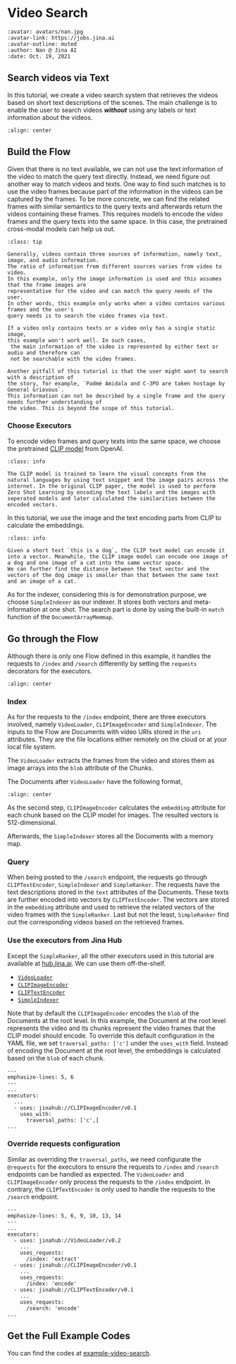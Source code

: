# Video Search 

```{article-info}
:avatar: avatars/nan.jpg
:avatar-link: https://jobs.jina.ai
:avatar-outline: muted
:author: Nan @ Jina AI
:date: Oct. 19, 2021
```

## Search videos via Text

In this tutorial, we create a video search system that retrieves the videos based on short text descriptions of the scenes. The main challenge is to enable the user to search videos _**without**_ using any labels or text information about the videos.

<!--demo.gif-->
```{figure} ../../.github/images/tutorial-video-search.gif
:align: center
```

## Build the Flow

Given that there is no text available, we can not use the text information of the video to match the query text directly. Instead, we need figure out another way to match videos and texts. 
One way to find such matches is to use the video frames because part of the information in the videos can be captured by the frames. To be more concrete, we can find the related frames with similar semantics to the query texts and afterwards return the videos containing these frames. This requires models to encode the video frames and the query texts into the same space. In this case, the pretrained cross-modal models can help us out.

```{admonition} Use the other information of videos
:class: tip

Generally, videos contain three sources of information, namely text, image, and audio information. 
The ratio of information from different sources varies from video to video. 
In this example, only the image information is used and this assumes that the frame images are 
representative for the video and can match the query needs of the user. 
In other words, this example only works when a video contains various frames and the user's 
query needs is to search the video frames via text. 

If a video only contains texts or a video only has a single static image, 
this example won't work well. In such cases,
 the main information of the video is represented by either text or audio and therefore can 
 not be searchable with the video frames. 

Another pitfall of this tutorial is that the user might want to search with a description of 
the story, for example, `Padmé Amidala and C-3PO are taken hostage by General Grievous`. 
This information can not be described by a single frame and the query needs further understanding of 
the video. This is beyond the scope of this tutorial.
```

### Choose Executors
To encode video frames and query texts into the same space, we choose the pretrained [CLIP model](https://github.com/openai/CLIP) from OpenAI. 

```{admonition} What is CLIP?
:class: info

The CLIP model is trained to learn the visual concepts from the natural languages by using text snippet and the image pairs across the internet. In the original CLIP paper, the model is used to perform Zero Shot Learning by encoding the text labels and the images with seperated models and later calculated the similarities between the encoded vectors. 
```

In this tutorial, we use the image and the text encoding parts from CLIP to calculate the embeddings. 

```{admonition} How CLIP helps?
:class: info

Given a short text `this is a dog`, the CLIP text model can encode it into a vector. Meanwhile, the CLIP image model can encode one image of a dog and one image of a cat into the same vector space.
We can further find the distance between the text vector and the vectors of the dog image is smaller than that between the same text and an image of a cat. 
```

As for the indexer, considering this is for demonstration purpose, we choose `SimpleIndexer` as our indexer. It stores both vectors and meta-information at one shot. The search part is done by using the built-in `match` function of the `DocumentArrayMemmap`.

## Go through the Flow
Although there is only one Flow defined in this example, it handles the requests to `/index` and `/search` differently by setting the `requests` decorators for the executors. 

```{figure} ../../.github/images/tutorial-video-search.png
:align: center
```

### Index
As for the requests to the `/index` endpoint, there are three executors involved, namely `VideoLoader`, `CLIPImageEncoder` and `SimpleIndexer`. The inputs to the Flow are Documents with video URIs stored in the `uri` attributes. They are the file locations either remotely on the cloud or at your local file system. 

The `VideoLoader` extracts the frames from the video and stores them as image arrays into the `blob` attribute of the Chunks. 

The Documents after `VideoLoader` have the following format,

```{figure} ../../.github/images/tutorial-video-search-doc.jpg
:align: center
```


As the second step, `CLIPImageEncoder` calculates the `embedding` attribute for each chunk based on the CLIP model for images. The resulted vectors is 512-dimensional. 


Afterwards, the `SimpleIndexer` stores all the Documents with a memory map.  

### Query

When being posted to the `/search` endpoint, the requests go through `CLIPTextEncoder`, `SimpleIndexer` and `SimpleRanker`.
The requests have the text descriptions stored in the `text` attributes of the Documents. These texts are further encoded into vectors by `CLIPTextEncoder`. The vectors are stored in the `embedding` attribute and used to retrieve the related vectors of the video frames with the `SimpleRanker`. Last but not the least, `SimpleRanker` find out the corresponding videos based on the retrieved frames. 

### Use the executors from Jina Hub

Except the `SimpleRanker`, all the other executors used in this tutorial are available at [hub.jina.ai](https://hub.jina.ai/). We can use them off-the-shelf. 

- [`VideoLoader`](https://hub.jina.ai/executor/i6gp4vwu)
- [`CLIPImageEncoder`](https://hub.jina.ai/executor/0hnlmu3q)
- [`CLIPTextEncoder`](https://hub.jina.ai/executor/livtkbkg)
- [`SimpleIndexer`](https://hub.jina.ai/executor/zb38xlt4)

Note that by default the `CLIPImageEncoder` encodes the `blob` of the Documents at the root level. In this example, the Document at the root level represents the video and its chunks represent the video frames that the CLIP model should encode. To override this default configuration in the YAML file, we set `traversal_paths: ['c']` under the `uses_with` field. Instead of encoding the Document at the root level, the embeddings is calculated based on the `blob` of each 
chunk. 

```{code-block} yaml
---
emphasize-lines: 5, 6
---
...
executors:
  ...
  - uses: jinahub://CLIPImageEncoder/v0.1
    uses_with:
      traversal_paths: ['c',]
...
```

### Override requests configuration
Similar as overriding the `traversal_paths`, we need configurate the `@requests` for the executors to ensure the requests to `/index` and `/search` endpoints can be handled as expected. The `VideoLoader` and `CLIPImageEncoder` only process the requests to the `/index` endpoint. In contrary, the `CLIPTextEncoder` is only used to handle the requests to the `/search` endpoint.


```{code-block} yaml
---
emphasize-lines: 5, 6, 9, 10, 13, 14
---
...
executors:
  - uses: jinahub://VideoLoader/v0.2
    ...
    uses_requests:
      /index: 'extract'
  - uses: jinahub://CLIPImageEncoder/v0.1
    ...
    uses_requests:
      /index: 'encode'
  - uses: jinahub://CLIPTextEncoder/v0.1
    ...
    uses_requests:
      /search: 'encode'
...
```

## Get the Full Example Codes

You can find the codes at [example-video-search](https://github.com/jina-ai/example-video-search). 
